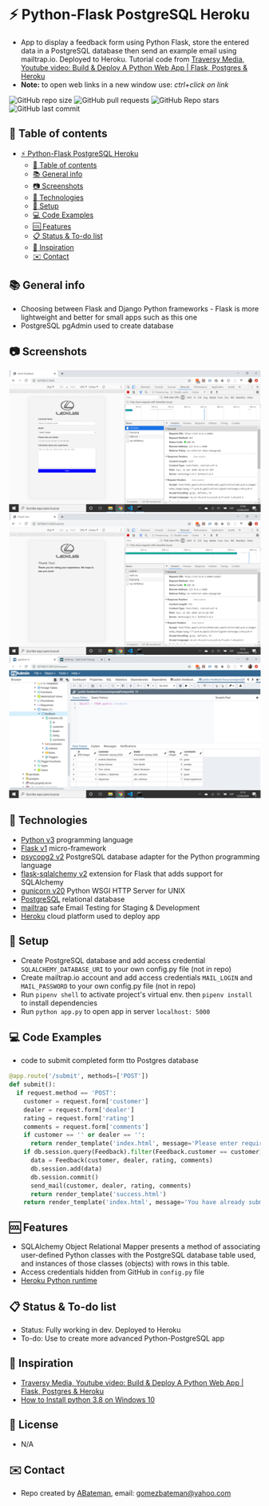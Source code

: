 # :zap: Python-Flask PostgreSQL Heroku

* App to display a feedback form using Python Flask, store the entered data in a PostgreSQL database then send an example email using mailtrap.io. Deployed to Heroku. Tutorial code from [Traversy Media, Youtube video: Build & Deploy A Python Web App | Flask, Postgres & Heroku](https://www.youtube.com/watch?v=w25ea_I89iM)
* **Note:** to open web links in a new window use: _ctrl+click on link_

![GitHub repo size](https://img.shields.io/github/repo-size/AndrewJBateman/pean-stack-api-display?style=plastic)
![GitHub pull requests](https://img.shields.io/github/issues-pr/AndrewJBateman/pean-stack-api-display?style=plastic)
![GitHub Repo stars](https://img.shields.io/github/stars/AndrewJBateman/pean-stack-api-display?style=plastic)
![GitHub last commit](https://img.shields.io/github/last-commit/AndrewJBateman/pean-stack-api-display?style=plastic)

## :page_facing_up: Table of contents

* [:zap: Python-Flask PostgreSQL Heroku](#zap-python-flask-postgresql-heroku)
  * [:page_facing_up: Table of contents](#page_facing_up-table-of-contents)
  * [:books: General info](#books-general-info)
  * [:camera: Screenshots](#camera-screenshots)
  * [:signal_strength: Technologies](#signal_strength-technologies)
  * [:floppy_disk: Setup](#floppy_disk-setup)
  * [:computer: Code Examples](#computer-code-examples)
  * [:cool: Features](#cool-features)
  * [:clipboard: Status & To-do list](#clipboard-status--to-do-list)
  * [:clap: Inspiration](#clap-inspiration)
  * [:envelope: Contact](#envelope-contact)

## :books: General info

* Choosing between Flask and Django Python frameworks - Flask is more lightweight and better for small apps such as this one
* PostgreSQL pgAdmin used to create database

## :camera: Screenshots

![techData screen print](./img/form.png)
![techData screen print](./img/feedback.png)
![techData screen print](./img/postgres.png)

## :signal_strength: Technologies

* [Python v3](https://www.python.org/) programming language
* [Flask v1](https://palletsprojects.com/p/flask/) micro-framework
* [psycopg2 v2](https://pypi.org/project/psycopg2/) PostgreSQL database adapter for the Python programming language
* [flask-sqlalchemy v2](https://flask-sqlalchemy.palletsprojects.com/en/2.x/) extension for Flask that adds support for SQLAlchemy
* [gunicorn v20](https://gunicorn.org/) Python WSGI HTTP Server for UNIX
* [PostgreSQL](https://www.postgresql.org/) relational database
* [mailtrap](https://mailtrap.io/) safe Email Testing for Staging & Development
* [Heroku](https://www.heroku.com/what) cloud platform used to deploy app

## :floppy_disk: Setup

* Create PostgreSQL database and add access credential `SQLALCHEMY_DATABASE_URI` to your own config.py file (not in repo)
* Create mailtrap.io account and add access credentials `MAIL_LOGIN` and `MAIL_PASSWORD` to your own config.py file (not in repo)
* Run `pipenv shell` to activate project's virtual env. then `pipenv install` to install dependencies
* Run `python app.py` to open app in server `localhost: 5000`

## :computer: Code Examples

* code to submit completed form tto Postgres database

```python
@app.route('/submit', methods=['POST'])
def submit():
  if request.method == 'POST':
    customer = request.form['customer']
    dealer = request.form['dealer']
    rating = request.form['rating']
    comments = request.form['comments']
    if customer == '' or dealer == '':
      return render_template('index.html', message='Please enter required fields')
    if db.session.query(Feedback).filter(Feedback.customer == customer).count() == 0:
      data = Feedback(customer, dealer, rating, comments)
      db.session.add(data)
      db.session.commit()
      send_mail(customer, dealer, rating, comments)
      return render_template('success.html')
    return render_template('index.html', message='You have already submitted feedback')
```

## :cool: Features

* SQLAlchemy Object Relational Mapper presents a method of associating user-defined Python classes with the PostgreSQL database table used, and instances of those classes (objects) with rows in this table.
* Access credentials hidden from GitHub in `config.py` file
* [Heroku Python runtime](https://devcenter.heroku.com/articles/python-runtimes)

## :clipboard: Status & To-do list

* Status: Fully working in dev. Deployed to Heroku
* To-do: Use to create more advanced Python-PostgreSQL app

## :clap: Inspiration

* [Traversy Media, Youtube video: Build & Deploy A Python Web App | Flask, Postgres & Heroku](https://www.youtube.com/watch?v=w25ea_I89iM)
* [How to Install python 3.8 on Windows 10](https://www.youtube.com/watch?v=bnhQBUEpWlg)

## :file_folder: License

* N/A

## :envelope: Contact

* Repo created by [ABateman](https://github.com/AndrewJBateman), email: gomezbateman@yahoo.com
